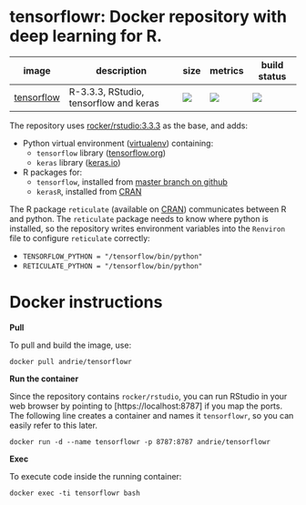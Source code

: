 # tensorflowr: Docker repository with deep learning for R.

image            | description                               | size   | metrics | build status 
---------------- | ----------------------------------------- | ------ | ------- | --------------
[tensorflow](https://hub.docker.com/r/andrie/tensorflowr) | R-3.3.3, RStudio, tensorflow and keras  | [![](https://images.microbadger.com/badges/image/andrie/tensorflowr.svg)](https://microbadger.com/images/andrie/tensorflowr) | [![](https://img.shields.io/docker/pulls/andrie/tensorflowr.svg)](https://hub.docker.com/r/andrie/tensorflowr) |  [![](https://img.shields.io/docker/automated/andrie/tensorflowr.svg)](https://hub.docker.com/r/andrie/tensorflowr/builds)

The repository uses [rocker/rstudio:3.3.3](https://hub.docker.com/r/rocker/rstudio/) as the base, and adds:

* Python virtual environment ([virtualenv](http://python-guide-pt-br.readthedocs.io/en/latest/dev/virtualenvs/)) containing:
    - `tensorflow` library ([tensorflow.org](https://www.tensorflow.org/))
    - `keras` library ([keras.io](https://keras.io/))
* R packages for:
    - `tensorflow`, installed from [master branch on github](https://github.com/rstudio/tensorflow)
    - `kerasR`, installed from [CRAN](https://cran.r-project.org/package=kerasR)

The R package `reticulate` (available on [CRAN](https://cran.r-project.org/web/packages/reticulate/index.html)) communicates between R and python. The `reticulate` package needs to know where python is installed, so the repository writes environment variables into the `Renviron` file to configure `reticulate` correctly:

* `TENSORFLOW_PYTHON = "/tensorflow/bin/python"`
* `RETICULATE_PYTHON = "/tensorflow/bin/python"`

# Docker instructions

**Pull**

To pull and build the image, use:

```
docker pull andrie/tensorflowr
```

**Run the container**

Since the repository contains `rocker/rstudio`, you can run RStudio in your web browser by pointing to [https://localhost:8787] if you map the ports. The following line creates a container and names it `tensorflowr`, so you can easily refer to this later.

```
docker run -d --name tensorflowr -p 8787:8787 andrie/tensorflowr
```

**Exec**

To execute code inside the running container:

```
docker exec -ti tensorflowr bash
```
